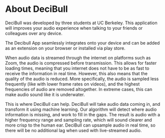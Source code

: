 # About DeciBull

DeciBull was developed by three students at UC Berkeley. This application will improves your audio experience when talking to your friends or colleagues over any device.

The Decibull App seamlessly integrates onto your device and can be added as an extension on your browser or installed via play store.

When audio data is streamed through the internet on platforms such as Zoom, the audio is compressed before transmission. This allows for faster loading times, meaning that you internet does not have to be as fast to receive the information in real time. However, this also means that the quality of the audio is reduced. More specifically, the audio is sampled less frequently (like with lower frame rates on videos), and the highest frequencies of audio are removed altogether. In extreme cases, this can make audio sound like it is underwater. 

This is where DeciBull can help. DeciBull will take audio data coming in, and transform it using machine learning. Our algorithm will detect where audio information is missing, and work to fill in the gaps. The result is audio with a higher frequency range and sampling rate, which will sound clearer and more crisp to the human ear. DeciBull can upsample audio in real time, so there will be no additional lag when used with live-streamed audio. 

